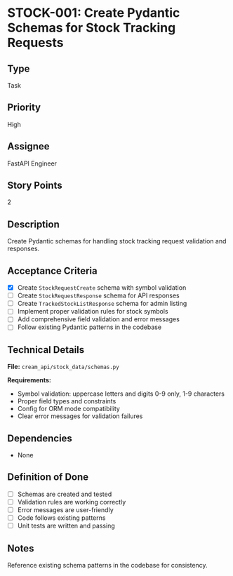 # STOCK-001: Create Pydantic Schemas for Stock Tracking Requests

## Type
Task

## Priority
High

## Assignee
FastAPI Engineer

## Story Points
2

## Description
Create Pydantic schemas for handling stock tracking request validation and responses.

## Acceptance Criteria
- [x] Create `StockRequestCreate` schema with symbol validation
- [ ] Create `StockRequestResponse` schema for API responses
- [ ] Create `TrackedStockListResponse` schema for admin listing
- [ ] Implement proper validation rules for stock symbols
- [ ] Add comprehensive field validation and error messages
- [ ] Follow existing Pydantic patterns in the codebase

## Technical Details
**File:** `cream_api/stock_data/schemas.py`

**Requirements:**
- Symbol validation: uppercase letters and digits 0-9 only, 1-9 characters
- Proper field types and constraints
- Config for ORM mode compatibility
- Clear error messages for validation failures

## Dependencies
- None

## Definition of Done
- [ ] Schemas are created and tested
- [ ] Validation rules are working correctly
- [ ] Error messages are user-friendly
- [ ] Code follows existing patterns
- [ ] Unit tests are written and passing

## Notes
Reference existing schema patterns in the codebase for consistency.
